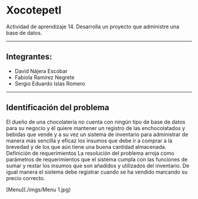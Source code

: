 # Xocotepetl
Actividad de aprendizaje 14. Desarrolla un proyecto que administre una base de datos.

---

##  Integrantes: 
+ David Nájera Escobar    
+ Fabiola Ramírez Negrete
+ Sergio Eduardo Islas Romero     

---

## Identificación del problema
El dueño de una chocolatería no cuenta con ningún tipo de base de datos para su negocio y él quiere mantener un registro de las enchocolatados y bebidas que vende y a su vez un sistema de inventario para administrar de manera más sencilla y eficaz los insumos que debe ir a comprar a la brevedad y de los que aún tiene una buena cantidad almacenada.                                                                                                 
Definición de requerimientos
La resolución del problema arroja como parámetros de requerimientos que el sistema cumpla con las funciones de sumar y restar los insumos que son añadidos y utilizados del inventario. De igual manera el sistema debe registrar cuando se ha vendido marcando su precio correcto.

[Menu](./imgs/Menu 1.jpg)
